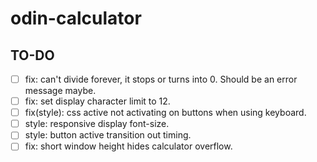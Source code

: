 # odin-calculator

## TO-DO

- [ ] fix: can't divide forever, it stops or turns into 0. Should be an error message maybe.
- [ ] fix: set display character limit to 12.
- [ ] fix(style): css active not activating on buttons when using keyboard.
- [ ] style: responsive display font-size.
- [ ] style: button active transition out timing.
- [ ] fix: short window height hides calculator overflow.
